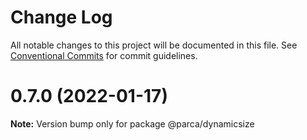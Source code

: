 # Change Log

All notable changes to this project will be documented in this file.
See [Conventional Commits](https://conventionalcommits.org) for commit guidelines.

# 0.7.0 (2022-01-17)

**Note:** Version bump only for package @parca/dynamicsize
